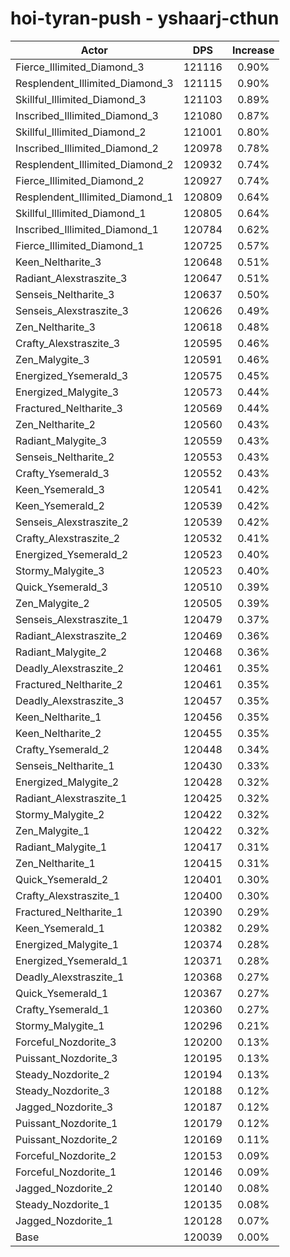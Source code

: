 # hoi-tyran-push - yshaarj-cthun
| Actor | DPS | Increase |
|---|:---:|:---:|
|Fierce_Illimited_Diamond_3|121116|0.90%|
|Resplendent_Illimited_Diamond_3|121115|0.90%|
|Skillful_Illimited_Diamond_3|121103|0.89%|
|Inscribed_Illimited_Diamond_3|121080|0.87%|
|Skillful_Illimited_Diamond_2|121001|0.80%|
|Inscribed_Illimited_Diamond_2|120978|0.78%|
|Resplendent_Illimited_Diamond_2|120932|0.74%|
|Fierce_Illimited_Diamond_2|120927|0.74%|
|Resplendent_Illimited_Diamond_1|120809|0.64%|
|Skillful_Illimited_Diamond_1|120805|0.64%|
|Inscribed_Illimited_Diamond_1|120784|0.62%|
|Fierce_Illimited_Diamond_1|120725|0.57%|
|Keen_Neltharite_3|120648|0.51%|
|Radiant_Alexstraszite_3|120647|0.51%|
|Senseis_Neltharite_3|120637|0.50%|
|Senseis_Alexstraszite_3|120626|0.49%|
|Zen_Neltharite_3|120618|0.48%|
|Crafty_Alexstraszite_3|120595|0.46%|
|Zen_Malygite_3|120591|0.46%|
|Energized_Ysemerald_3|120575|0.45%|
|Energized_Malygite_3|120573|0.44%|
|Fractured_Neltharite_3|120569|0.44%|
|Zen_Neltharite_2|120560|0.43%|
|Radiant_Malygite_3|120559|0.43%|
|Senseis_Neltharite_2|120553|0.43%|
|Crafty_Ysemerald_3|120552|0.43%|
|Keen_Ysemerald_3|120541|0.42%|
|Keen_Ysemerald_2|120539|0.42%|
|Senseis_Alexstraszite_2|120539|0.42%|
|Crafty_Alexstraszite_2|120532|0.41%|
|Energized_Ysemerald_2|120523|0.40%|
|Stormy_Malygite_3|120523|0.40%|
|Quick_Ysemerald_3|120510|0.39%|
|Zen_Malygite_2|120505|0.39%|
|Senseis_Alexstraszite_1|120479|0.37%|
|Radiant_Alexstraszite_2|120469|0.36%|
|Radiant_Malygite_2|120468|0.36%|
|Deadly_Alexstraszite_2|120461|0.35%|
|Fractured_Neltharite_2|120461|0.35%|
|Deadly_Alexstraszite_3|120457|0.35%|
|Keen_Neltharite_1|120456|0.35%|
|Keen_Neltharite_2|120455|0.35%|
|Crafty_Ysemerald_2|120448|0.34%|
|Senseis_Neltharite_1|120430|0.33%|
|Energized_Malygite_2|120428|0.32%|
|Radiant_Alexstraszite_1|120425|0.32%|
|Stormy_Malygite_2|120422|0.32%|
|Zen_Malygite_1|120422|0.32%|
|Radiant_Malygite_1|120417|0.31%|
|Zen_Neltharite_1|120415|0.31%|
|Quick_Ysemerald_2|120401|0.30%|
|Crafty_Alexstraszite_1|120400|0.30%|
|Fractured_Neltharite_1|120390|0.29%|
|Keen_Ysemerald_1|120382|0.29%|
|Energized_Malygite_1|120374|0.28%|
|Energized_Ysemerald_1|120371|0.28%|
|Deadly_Alexstraszite_1|120368|0.27%|
|Quick_Ysemerald_1|120367|0.27%|
|Crafty_Ysemerald_1|120360|0.27%|
|Stormy_Malygite_1|120296|0.21%|
|Forceful_Nozdorite_3|120200|0.13%|
|Puissant_Nozdorite_3|120195|0.13%|
|Steady_Nozdorite_2|120194|0.13%|
|Steady_Nozdorite_3|120188|0.12%|
|Jagged_Nozdorite_3|120187|0.12%|
|Puissant_Nozdorite_1|120179|0.12%|
|Puissant_Nozdorite_2|120169|0.11%|
|Forceful_Nozdorite_2|120153|0.09%|
|Forceful_Nozdorite_1|120146|0.09%|
|Jagged_Nozdorite_2|120140|0.08%|
|Steady_Nozdorite_1|120135|0.08%|
|Jagged_Nozdorite_1|120128|0.07%|
|Base|120039|0.00%|
